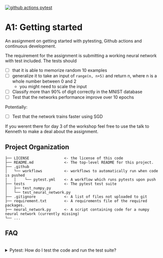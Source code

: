 [![github actions pytest](https://github.com/auNLP/A1-getting-started/actions/workflows/pytest-cov-comment.yml/badge.svg)](https://github.com/auNLP/A1-getting-started/actions)


# A1: Getting started
An assignment on getting started with pytesting, Github actions and continuous development.

The requirement for the assignment is submitting a working neural network with test included. The tests should
- [ ] that it is able to memorize random 10 examples
- [ ] generalize it to take an input of `range(n, n+5)` and return n, where n is a whole number between 0 and 2
    - you might need to scale the input
- [ ] Classify more than 90% of digit correctly in the MNIST database
- [ ] Test that the networks performance improve over 10 epochs

Potentially:
- [ ] Test that the network trains faster using SGD 

If you werent there for day 3 of the workshop feel free to use the talk to Kenneth to make a deal about the assignment.



## Project Organization
```
├── LICENSE                <- the license of this code
├── README.md              <- The top-level README for this project.
├── .github            
│   └── workflows          <- workflows to automatically run when code is pushed
│   │    └── pytest.yml    <- A workflow which runs pytests upon push
├── tests                  <- The pytest test suite
│   ├── test_numpy.py         
│   └── test_neural_network.py
├── .gitignore             <- A list of files not uploaded to git
├── requirement.txt        <- A requirements file of the required packages.
├── neural_network.py      <- A script containing code for a numpy neural network (currently missing)
└── ...
```

##

## FAQ

<br /> 

</details>

<details>
  <summary> Pytest: How do I test the code and run the test suite?</summary>

To run the test suite (pytests) you will need to install the required dependencies. This can be done using 


```
pip install -r requirements.txt
pip install pytest

python -m pytest
```

which will run all the test in the `tests` folder.

Specific tests can be run using:

```
python -m pytest path/to/test_script.py
```

**Code Coverage**
If you want to check code coverage you can run the following:
```
pip install pytest-cov

python -m pytest --cov=.
```


</details>